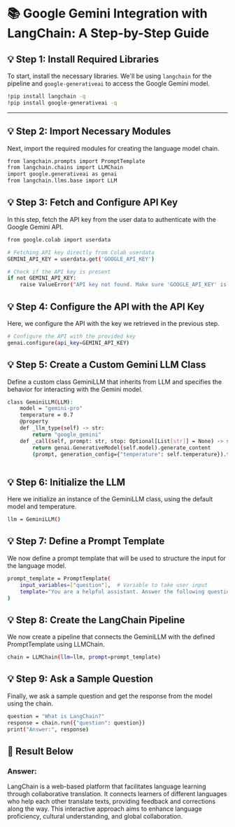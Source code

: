 


# 📚 **Google Gemini Integration with LangChain: A Step-by-Step Guide**

## 💡 **Step 1: Install Required Libraries**
To start, install the necessary libraries. We'll be using `langchain` for the pipeline and `google-generativeai` to access the Google Gemini model.

```bash
!pip install langchain -q
!pip install google-generativeai -q
```
---

## 💡 **Step 2: Import Necessary Modules**
Next, import the required modules for creating the language model chain. 

```bash
from langchain.prompts import PromptTemplate
from langchain.chains import LLMChain
import google.generativeai as genai
from langchain.llms.base import LLM

```

## 💡 **Step 3: Fetch and Configure API Key**
In this step, fetch the API key from the user data to authenticate with the Google Gemini API.

```bash
from google.colab import userdata

# Fetching API key directly from Colab userdata
GEMINI_API_KEY = userdata.get('GOOGLE_API_KEY')

# Check if the API key is present
if not GEMINI_API_KEY:
    raise ValueError("API key not found. Make sure 'GOOGLE_API_KEY' is set in user data.")

```

## 💡 **Step 4: Configure the API with the API Key**
Here, we configure the API with the key we retrieved in the previous step.

```bash
# Configure the API with the provided key
genai.configure(api_key=GEMINI_API_KEY)


```

## 💡 **Step 5: Create a Custom Gemini LLM Class**
Define a custom class GeminiLLM that inherits from LLM and specifies the behavior for interacting with the Gemini model.

```bash
class GeminiLLM(LLM):
    model = "gemini-pro"
    temperature = 0.7
    @property
    def _llm_type(self) -> str:
        return "google_gemini"
    def _call(self, prompt: str, stop: Optional[List[str]] = None) -> str:
        return genai.GenerativeModel(self.model).generate_content
        (prompt, generation_config={"temperature": self.temperature}).text



```

## 💡 **Step 6: Initialize the LLM**
Here we initialize an instance of the GeminiLLM class, using the default model and temperature.

```bash
llm = GeminiLLM()


```

## 💡 **Step 7: Define a Prompt Template**
We now define a prompt template that will be used to structure the input for the language model.

```bash
prompt_template = PromptTemplate(
    input_variables=["question"],  # Variable to take user input
    template="You are a helpful assistant. Answer the following question:\n\n{question}"
)


```

## 💡 **Step 8: Create the LangChain Pipeline**
We now create a pipeline that connects the GeminiLLM with the defined PromptTemplate using LLMChain.

```bash
chain = LLMChain(llm=llm, prompt=prompt_template)


```

## 💡 **Step 9: Ask a Sample Question**
Finally, we ask a sample question and get the response from the model using the chain.

```bash
question = "What is LangChain?"
response = chain.run({"question": question})
print("Answer:", response)


```
## 🚀 **Result Below**

### **Answer**:
LangChain is a web-based platform that facilitates language learning through collaborative translation. It connects learners of different languages who help each other translate texts, providing feedback and corrections along the way. This interactive approach aims to enhance language proficiency, cultural understanding, and global collaboration.
